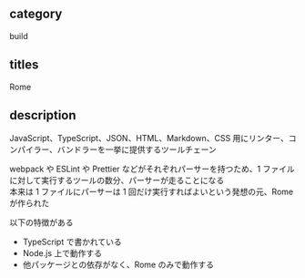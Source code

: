 ## category

build

## titles

Rome

## description

JavaScript、TypeScript、JSON、HTML、Markdown、CSS 用にリンター、コンパイラー、バンドラーを一挙に提供するツールチェーン

webpack や ESLint や Prettier などがそれぞれパーサーを持つため、1 ファイルに対して実行するツールの数分、パーサーが走ることになる  
本来は 1 ファイルにパーサーは 1 回だけ実行すればよいという発想の元、Rome が作られた

以下の特徴がある

- TypeScript で書かれている
- Node.js 上で動作する
- 他パッケージとの依存がなく、Rome のみで動作する
